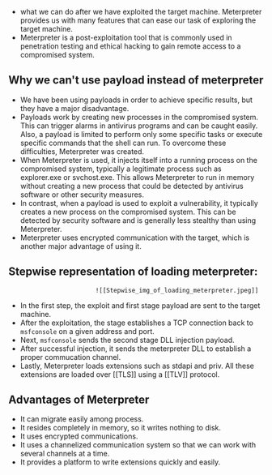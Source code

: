 - what we can do after we have exploited the target machine. Meterpreter provides us with many features that can ease our task of exploring the target machine.
- Meterpreter is a post-exploitation tool that is commonly used in penetration testing and ethical hacking to gain remote access to a compromised system.
## Why we can't use payload instead of meterpreter
- We have been using payloads in order to achieve specific results, but they have a major disadvantage.
- Payloads work by creating new processes in the compromised system. This can trigger alarms in antivirus programs and can be caught easily. Also, a payload is limited to perform only some specific tasks or execute specific commands that the shell can run. To overcome these difficulties, Meterpreter was created.
- When Meterpreter is used, it injects itself into a running process on the compromised system, typically a legitimate process such as explorer.exe or svchost.exe. This allows Meterpreter to run in memory without creating a new process that could be detected by antivirus software or other security measures.
- In contrast, when a payload is used to exploit a vulnerability, it typically creates a new process on the compromised system. This can be detected by security software and is generally less stealthy than using Meterpreter.
- Meterpreter uses encrypted communication with the target, which is another major advantage of using it.

## Stepwise representation of loading meterpreter:
							![[Stepwise_img_of_loading_meterpreter.jpeg]]
- In the first step, the exploit and first stage payload are sent to the target machine.
- After the exploitation, the stage establishes a TCP connection back to `msfconsole` on a given address and port.
- Next, `msfconsole` sends the second stage DLL injection payload.
- After successful injection, it sends the meterpreter DLL to establish a proper commucation channel.
- Lastly, Meterpreter loads extensions such as stdapi and priv. All these extensions are loaded over [[TLS]] using a [[TLV]] protocol.

## Advantages of Meterpreter
- It can migrate easily among process.
- It resides completely in memory, so it writes nothing to disk.
- It uses encrypted communications.
- It uses a channelized communication system so that we can work with several channels at a time.
- It provides a platform to write extensions quickly and easily.

